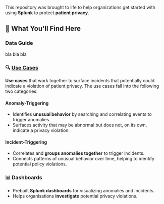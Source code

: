 
This repository was brought to life to help organizations get started with using **Splunk** to protect **patient privacy**.

## 📌 What You'll Find Here

### Data Guide
bla bla bla 

### 🔍 [Use Cases](https://github.com/spettersson/splunk4patientprivacy/tree/1725f8c42f759470bdd94d3c3bcaa60e4b70ad65/use_cases)
**Use cases** that work together to surface incidents that potentially could indicate a violation of patient privacy. The use cases fall into the following two categories:

#### **Anomaly-Triggering**
- Identifies **unusual behavior** by searching and correlating events to trigger anomalies.
- Surfaces activity that may be abnormal but does not, on its own, indicate a privacy violation.

#### **Incident-Triggering**
- Correlates and **groups anomalies together** to trigger incidents.
- Connects patterns of unusual behavior over time, helping to identify potential policy violations.

### 📊 Dashboards
- Prebuilt **Splunk dashboards** for visualizing anomalies and incidents.
- Helps organisations **investigate** potential privacy violations.


